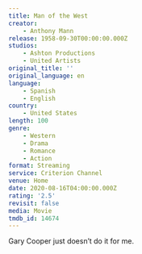 ```yaml
---
title: Man of the West
creator:
    - Anthony Mann
release: 1958-09-30T00:00:00.000Z
studios:
    - Ashton Productions
    - United Artists
original_title: ''
original_language: en
language:
    - Spanish
    - English
country:
    - United States
length: 100
genre:
    - Western
    - Drama
    - Romance
    - Action
format: Streaming
service: Criterion Channel
venue: Home
date: 2020-08-16T04:00:00.000Z
rating: '2.5'
revisit: false
media: Movie
tmdb_id: 14674
---
```


Gary Cooper just doesn’t do it for me.
